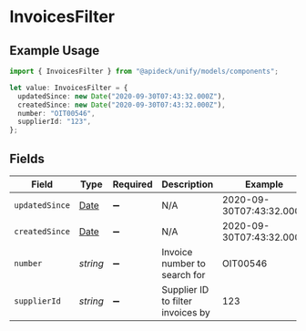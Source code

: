 # InvoicesFilter

## Example Usage

```typescript
import { InvoicesFilter } from "@apideck/unify/models/components";

let value: InvoicesFilter = {
  updatedSince: new Date("2020-09-30T07:43:32.000Z"),
  createdSince: new Date("2020-09-30T07:43:32.000Z"),
  number: "OIT00546",
  supplierId: "123",
};
```

## Fields

| Field                                                                                         | Type                                                                                          | Required                                                                                      | Description                                                                                   | Example                                                                                       |
| --------------------------------------------------------------------------------------------- | --------------------------------------------------------------------------------------------- | --------------------------------------------------------------------------------------------- | --------------------------------------------------------------------------------------------- | --------------------------------------------------------------------------------------------- |
| `updatedSince`                                                                                | [Date](https://developer.mozilla.org/en-US/docs/Web/JavaScript/Reference/Global_Objects/Date) | :heavy_minus_sign:                                                                            | N/A                                                                                           | 2020-09-30T07:43:32.000Z                                                                      |
| `createdSince`                                                                                | [Date](https://developer.mozilla.org/en-US/docs/Web/JavaScript/Reference/Global_Objects/Date) | :heavy_minus_sign:                                                                            | N/A                                                                                           | 2020-09-30T07:43:32.000Z                                                                      |
| `number`                                                                                      | *string*                                                                                      | :heavy_minus_sign:                                                                            | Invoice number to search for                                                                  | OIT00546                                                                                      |
| `supplierId`                                                                                  | *string*                                                                                      | :heavy_minus_sign:                                                                            | Supplier ID to filter invoices by                                                             | 123                                                                                           |